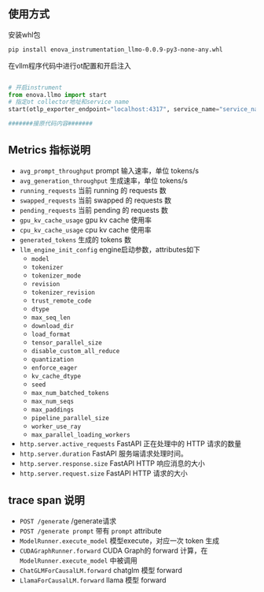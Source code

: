 ## 使用方式
安装whl包
```bash
pip install enova_instrumentation_llmo-0.0.9-py3-none-any.whl 
```
在vllm程序代码中进行ot配置和开启注入
```python

# 开启instrument
from enova.llmo import start
# 指定ot collector地址和service name
start(otlp_exporter_endpoint="localhost:4317", service_name="service_name")

#######接原代码内容#######
```

## Metrics 指标说明
- `avg_prompt_throughput` prompt 输入速率，单位 tokens/s
- `avg_generation_throughput` 生成速率，单位 tokens/s
- `running_requests` 当前 running 的 requests 数
- `swapped_requests` 当前 swapped 的 requests 数
- `pending_requests` 当前 pending 的 requests 数
- `gpu_kv_cache_usage` gpu kv cache 使用率
- `cpu_kv_cache_usage` cpu kv cache 使用率
- `generated_tokens` 生成的 tokens 数
- `llm_engine_init_config` engine启动参数，attributes如下
  - `model`
  - `tokenizer`
  - `tokenizer_mode`
  - `revision`
  - `tokenizer_revision`
  - `trust_remote_code`
  - `dtype`
  - `max_seq_len`
  - `download_dir`
  - `load_format`
  - `tensor_parallel_size`
  - `disable_custom_all_reduce`
  - `quantization`
  - `enforce_eager`
  - `kv_cache_dtype`
  - `seed`
  - `max_num_batched_tokens`
  - `max_num_seqs`
  - `max_paddings`
  - `pipeline_parallel_size`
  - `worker_use_ray`
  - `max_parallel_loading_workers`
- `http.server.active_requests` FastAPI 正在处理中的 HTTP 请求的数量
- `http.server.duration` FastAPI 服务端请求处理时间。
- `http.server.response.size` FastAPI HTTP 响应消息的大小
- `http.server.request.size` FastAPI HTTP 请求的大小


## trace span 说明
- `POST /generate` /generate请求
- `POST /generate prompt` 带有 `prompt` attribute
- `ModelRunner.execute_model` 模型execute，对应一次 token 生成
- `CUDAGraphRunner.forward` CUDA Graph的 forward 计算，在 `ModelRunner.execute_model` 中被调用
- `ChatGLMForCausalLM.forward` chatglm 模型 forward
- `LlamaForCausalLM.forward` llama 模型 forward

